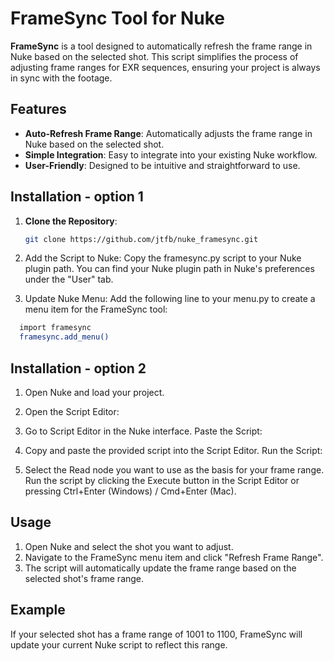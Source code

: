 # FrameSync Tool for Nuke

**FrameSync** is a tool designed to automatically refresh the frame range in Nuke based on the selected shot. This script simplifies the process of adjusting frame ranges for EXR sequences, ensuring your project is always in sync with the footage.

## Features

- **Auto-Refresh Frame Range**: Automatically adjusts the frame range in Nuke based on the selected shot.
- **Simple Integration**: Easy to integrate into your existing Nuke workflow.
- **User-Friendly**: Designed to be intuitive and straightforward to use.

## Installation - option 1

1. **Clone the Repository**:
   ```bash
   git clone https://github.com/jtfb/nuke_framesync.git
2. Add the Script to Nuke: Copy the framesync.py script to your Nuke plugin path. You can find your Nuke plugin path in Nuke's preferences under the "User" tab.

3. Update Nuke Menu: Add the following line to your menu.py to create a menu item for the FrameSync tool:

```bash
  import framesync
  framesync.add_menu()
```
## Installation - option 2

1. Open Nuke and load your project.

2. Open the Script Editor:

3. Go to Script Editor in the Nuke interface.
Paste the Script:

4. Copy and paste the provided script into the Script Editor.
Run the Script:

5. Select the Read node you want to use as the basis for your frame range.
Run the script by clicking the Execute button in the Script Editor or pressing Ctrl+Enter (Windows) / Cmd+Enter (Mac).

## Usage
1. Open Nuke and select the shot you want to adjust.
2. Navigate to the FrameSync menu item and click "Refresh Frame Range".
3. The script will automatically update the frame range based on the selected shot's frame range.

## Example
If your selected shot has a frame range of 1001 to 1100, FrameSync will update your current Nuke script to reflect this range.

